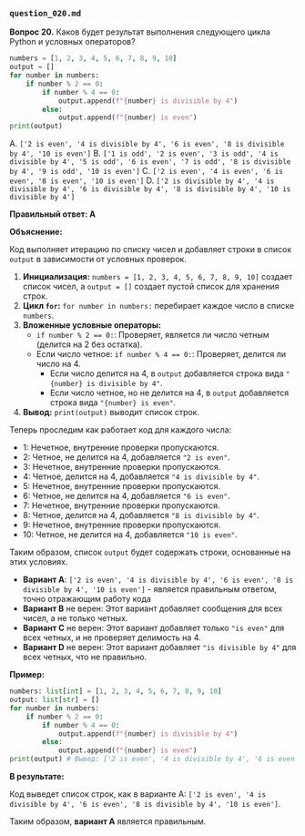 ### `question_020.md`

**Вопрос 20.** Каков будет результат выполнения следующего цикла Python и условных операторов?

```python
numbers = [1, 2, 3, 4, 5, 6, 7, 8, 9, 10]
output = []
for number in numbers:
    if number % 2 == 0:
        if number % 4 == 0:
            output.append(f"{number} is divisible by 4")
        else:
            output.append(f"{number} is even")
print(output)
```

A. `['2 is even', '4 is divisible by 4', '6 is even', '8 is divisible by 4', '10 is even']`
B. `['1 is odd', '2 is even', '3 is odd', '4 is divisible by 4', '5 is odd', '6 is even', '7 is odd', '8 is divisible by 4', '9 is odd', '10 is even']`
C. `['2 is even', '4 is even', '6 is even', '8 is even', '10 is even']`
D. `['2 is divisible by 4', '4 is divisible by 4', '6 is divisible by 4', '8 is divisible by 4', '10 is divisible by 4']`

**Правильный ответ: A**

**Объяснение:**

Код выполняет итерацию по списку чисел и добавляет строки в список `output` в зависимости от условных проверок.

1.  **Инициализация:** `numbers = [1, 2, 3, 4, 5, 6, 7, 8, 9, 10]` создает список чисел, а `output = []` создает пустой список для хранения строк.
2.  **Цикл `for`:** `for number in numbers:` перебирает каждое число в списке `numbers`.
3.  **Вложенные условные операторы:**
    *   `if number % 2 == 0:`: Проверяет, является ли число четным (делится на 2 без остатка).
    *   Если число четное: `if number % 4 == 0:`: Проверяет, делится ли число на 4.
        *   Если число делится на 4, в `output` добавляется строка вида `"{number} is divisible by 4"`.
        *   Если число четное, но не делится на 4, в `output` добавляется строка вида `"{number} is even"`.
4.  **Вывод:** `print(output)` выводит список строк.

Теперь проследим как работает код для каждого числа:

*   1: Нечетное, внутренние проверки пропускаются.
*   2: Четное, не делится на 4, добавляется `"2 is even"`.
*   3: Нечетное, внутренние проверки пропускаются.
*   4: Четное, делится на 4, добавляется `"4 is divisible by 4"`.
*   5: Нечетное, внутренние проверки пропускаются.
*   6: Четное, не делится на 4, добавляется `"6 is even"`.
*   7: Нечетное, внутренние проверки пропускаются.
*   8: Четное, делится на 4, добавляется `"8 is divisible by 4"`.
*   9: Нечетное, внутренние проверки пропускаются.
*   10: Четное, не делится на 4, добавляется `"10 is even"`.
    
Таким образом, список `output` будет содержать строки, основанные на этих условиях.

* **Вариант А**: `['2 is even', '4 is divisible by 4', '6 is even', '8 is divisible by 4', '10 is even']` - является правильным ответом, точно отражающим работу кода
*   **Вариант B** не верен: Этот вариант добавляет сообщения для всех чисел, а не только четных.
*   **Вариант C** не верен: Этот вариант  добавляет только `"is even"` для всех четных, и не проверяет делимость на 4.
*   **Вариант D** не верен: Этот вариант добавляет `"is divisible by 4"` для всех четных, что не правильно.

**Пример:**

```python
numbers: list[int] = [1, 2, 3, 4, 5, 6, 7, 8, 9, 10]
output: list[str] = []
for number in numbers:
    if number % 2 == 0:
        if number % 4 == 0:
            output.append(f"{number} is divisible by 4")
        else:
            output.append(f"{number} is even")
print(output) # Вывод: ['2 is even', '4 is divisible by 4', '6 is even', '8 is divisible by 4', '10 is even']
```

**В результате:**

Код выведет список строк, как в варианте A:  `['2 is even', '4 is divisible by 4', '6 is even', '8 is divisible by 4', '10 is even']`.

Таким образом, **вариант A** является правильным.
